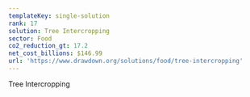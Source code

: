 ```yaml
---
templateKey: single-solution
rank: 17
solution: Tree Intercropping
sector: Food
co2_reduction_gt: 17.2
net_cost_billions: $146.99
url: 'https://www.drawdown.org/solutions/food/tree-intercropping'
---
```


Tree Intercropping